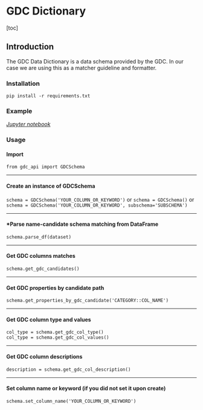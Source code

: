 # GDC Dictionary

[toc]

## Introduction
The GDC Data Dictionary is a data schema provided by the GDC. In our case we are using this as a matcher guideline and formatter.
  

### Installation
```
pip install -r requirements.txt
```

### Example
[_Jupyter notebook_](https://github.com/VIDA-NYU/askem-arpa-h-project/blob/main/gdc/gdc.ipynb)

### Usage
#### Import
```from gdc_api import GDCSchema```

---

#### Create an instance of GDCSchema
```schema = GDCSchema('YOUR_COLUMN_OR_KEYWORD')``` or ```schema = GDCSchema()``` or ```schema = GDCSchema('YOUR_COLUMN_OR_KEYWORD', subschema='SUBSCHEMA')```

---

#### *Parse name-candidate schema matching from DataFrame
```schema.parse_df(dataset)```

---

#### Get GDC columns matches
```schema.get_gdc_candidates()```

---

#### Get GDC properties by candidate path
```schema.get_properties_by_gdc_candidate('CATEGORY::COL_NAME')```

---

#### Get GDC column type and values
```col_type = schema.get_gdc_col_type()```  
```col_type = schema.get_gdc_col_values()```  

---

#### Get GDC column descriptions
```description = schema.get_gdc_col_description()```

---

#### Set column name or keyword (if you did not set it upon create)
```schema.set_column_name('YOUR_COLUMN_OR_KEYWORD')```